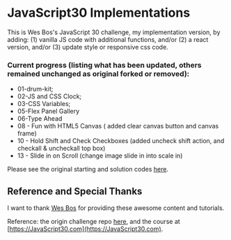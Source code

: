 # JavaScript30 Implementations

This is Wes Bos's JavaScript 30 challenge, my implementation version, by adding:
(1) vanilla JS code with additional functions,
and/or (2) a react version,
and/or (3) update style or responsive css code.

### Current progress (listing what has been updated, others remained unchanged as original forked or removed):

- 01-drum-kit;
- 02-JS and CSS Clock;
- 03-CSS Variables;
- 05-Flex Panel Gallery
- 06-Type Ahead
- 08 - Fun with HTML5 Canvas ( added clear canvas button and canvas frame)
- 10 - Hold Shift and Check Checkboxes (added uncheck shift action, and checkall & uncheckall top box)
- 13 - Slide in on Scroll (change image slide in into scale in)

Please see the original starting and solution codes [here](https://github.com/wesbos/JavaScript30).

## Reference and Special Thanks

I want to thank [Wes Bos](https://github.com/wesbos) for providing these awesome content and tutorials.

Reference: the origin challenge repo [here](https://github.com/wesbos/JavaScript30), and the course at [https://JavaScript30.com](https://JavaScript30.com).
